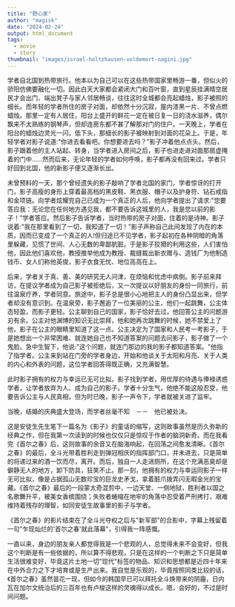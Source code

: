 ```yaml
---
title: "野心家"
author: "magisk"
date: "2024-02-24"
output: html_document
tags: 
  - movie
  - story
thumbnail: "images/israel-holtzhausen-voldemort-nagini.jpg"
---
```


<!--more-->

学者自北国到热带旅行。他本以为自己可以在这些热带国家里畅游一番，但似火的骄阳仿佛要融化一切。因此白天大家都会紧闭大门和百叶窗，直到星辰挂满晴空居民才会出门、端出凳子与家人邻居畅谈，往往这时全城都会亮起蜡烛，影子被照的细长。而年轻的学者所住的房子对面，却依然十分沉寂，屋内漆黑一片、不曾点燃蜡烛。那里一定有人居住，阳台上盛开的鲜花一定在被日复一日的浇水滋养，偶尔飘来不太熟练的钢琴声，但却连房东都不甚了解那对门的住户。一天晚上，学者在阳台的蜡烛边灵光一闪，低下头，那细长的影子被映射到对面的花朵上。于是，年轻学者对影子说道:"你进去看看吧。你想要进去吗？"影子冲着他点点头。然后，影子跟着他的主人站起、转身，当学者进入房间之后，影子也进走进对面那扇虚掩着的门中......然而后来，无论年轻的学者如何呼唤，影子都再没有回来过。学者只好回到北国，他的新影子便又逐渐长出。

未曾预料的一天，那个曾经遗失的影子敲响了学者北国的家门，学者惊讶的打开门，影子高瘦的身形上穿着最高档的黑皮鞋、黑衣服、帽子以及护身符、钻石戒指和金项链。向学者炫耀完自己已成为一个真正的人后，他向学者提出了请求:"您要答应我：无论您在任何地方遇见我，都不要告诉这城里的人，我是您以前的影子！"学者答应。然后影子告诉学者，当时热带的房子对面，住着的是诗神。影子说着:"我在那里看到了一切，我知道了一切！"影子声称自己此间发现了内在的本质，因而已变成了一个真正的人!但归途已不见学者，影子起初在各种阴暗的角落里躲藏，见惯了世间、人心无数的卑鄙肮脏。于是影子狡猾的利用这些，人们害怕他，因此他们喜欢他，教授推举他成为教授、裁缝裁出新衣赠与、造钱厂为他制造钱币、女人们称他英俊，影子衣食无忧、地位高高在上。

后来，学者关于真、善、美的研究无人问津，在烦恼和忧虑中病倒。影子前来拜访，在提议学者成为自己影子被拒绝后，又一次提议以好朋友的身份一同旅行，前往温泉疗养，学者同意。旅途中，影子总是很小心地把主人的身份凸显出来，但学者却没有意识到。在温泉旁，影子邂逅了一位美丽的公主，他们一起跳舞，公主体态轻盈，而影子更轻。公主聊到自己的国家，影子恰好去过，他回答公主的问题游刃有余。公主对他渊博的知识无比崇拜，他和她再次跳舞的时候，她不禁爱上了他，影子在公主的眼睛里知道了这一点。公主决定为了国家和人民考一考影子，于是她想出一个非常困难、就连她自己也不知道答案的问题去问影子，影子做了一个鬼脸。急中生智下，他说:"这个问题，就连门那边的我的影子都知道答案。"他指了指学者。公主来到站在门旁的学者身边，开始和他谈关于太阳和月亮、关于人类的内心和外表的问题，这位学者回答得既正确，又充满智慧。

此时影子拥有的权力与幸运已无可比拟。影子找到学者，用优厚的待遇与俸禄诱惑学者，让学者放弃为人、成为自己的影子。学者十分生气，他绝不能这般忍受，他要告诉公主与人民真相，但为时已晚，影子一声令下，学者就被关进了监牢。

当晚，结婚的庆典盛大登场，而学者丝毫不知　－－　他已被处决。 

这是安徒生先生笔下一篇名为《影子》的童话的缩写，这则故事虽然是历久弥新的经典之作，但在我第一次读到的时候也仅仅只是惊叹于作者的脑洞新奇。而在我看完《首尔之春》后，这则故事的余音又在脑海响起，在回荡之间愈发清晰。《首尔之春》的最后，全斗光带着胜利走到弹冠相庆的指挥部门口，并未进去，只是简单的将递过来的酒一饮而尽，离开。而后，独自一人走进厕所，在这个充满恶臭却是僻静无人的地方，卸下防具，狂笑不止。那一刻，他拥有的权力与幸运同影子一样无可比拟，像是占据孤山无数珍宝的巨龙史矛戈，拿着脏爪拨弄闪无暇金光的宝藏。《首尔之春》最后的一段蒙太奇混剪中，一边天堂、一侧地狱，胜利者以国之名歌舞升平，被美女香槟围绕；失败者蜷缩在地牢的角落中忍受着严刑拷打，艰难维持着残存的理智，如同安徒生故事里的影子与学者。

《首尔之春》的影片结束在了全斗光夺权之后与"新军部"的合影中，字幕上残留着一句"乍现灿烂的'首尔之春'就此落幕"，引得我一阵感慨。

一直以来，身边的朋友亲人都觉得我是一个悲观的人，总觉得未来不会变好，但我这个判断是有一些依据的，所以算不得悲观，只是在这样的一个判断之下只是简单生活很难变好，毕竟这片土地一切"现代"标签的物品、知识和思想都是近四十年来在中外合力之下才培育或是生产出来。我自觉是乐观的，毕竟按照同类比较的话，《首尔之春》虽然昙花一现，但如今的韩国早已可以拜托全斗焕带来的阴霾，日内瓦在加尔文统治后的三百年也有卢梭这样的灵魂得以成长。嗯，会好的，不过是时间问题。
